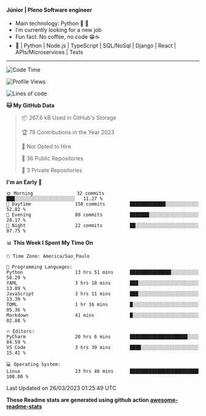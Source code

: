 #### Júnior | Pleno Software engineer 

- Main technology: Python 🐍 💖
- I’m currently looking for a new job
- Fun fact: No coffee, no code 😁☕
- 📖 | Python | Node.js | TypeScript | SQL/NoSql | Django | React | APIs/Microservices | Tests 
---
<!--START_SECTION:waka-->
![Code Time](http://img.shields.io/badge/Code%20Time-642%20hrs%2042%20mins-blue)

![Profile Views](http://img.shields.io/badge/Profile%20Views-6-blue)

![Lines of code](https://img.shields.io/badge/From%20Hello%20World%20I%27ve%20Written-10.6%20million%20lines%20of%20code-blue)

**🐱 My GitHub Data** 

> 📦 267.6 kB Used in GitHub's Storage 
 > 
> 🏆 78 Contributions in the Year 2023
 > 
> 🚫 Not Opted to Hire
 > 
> 📜 36 Public Repositories 
 > 
> 🔑 3 Private Repositories 
 > 
**I'm an Early 🐤** 

```text
🌞 Morning                32 commits          ███░░░░░░░░░░░░░░░░░░░░░░   11.27 % 
🌆 Daytime                150 commits         █████████████░░░░░░░░░░░░   52.82 % 
🌃 Evening                80 commits          ███████░░░░░░░░░░░░░░░░░░   28.17 % 
🌙 Night                  22 commits          ██░░░░░░░░░░░░░░░░░░░░░░░   07.75 % 
```


📊 **This Week I Spent My Time On** 

```text
🕑︎ Time Zone: America/Sao_Paulo

💬 Programming Languages: 
Python                   13 hrs 51 mins      ███████████████░░░░░░░░░░   58.29 % 
YAML                     3 hrs 18 mins       ███░░░░░░░░░░░░░░░░░░░░░░   13.89 % 
JavaScript               3 hrs 11 mins       ███░░░░░░░░░░░░░░░░░░░░░░   13.39 % 
TOML                     1 hr 16 mins        █░░░░░░░░░░░░░░░░░░░░░░░░   05.36 % 
Markdown                 41 mins             █░░░░░░░░░░░░░░░░░░░░░░░░   02.88 % 

🔥 Editors: 
PyCharm                  20 hrs 6 mins       █████████████████████░░░░   84.59 % 
VS Code                  3 hrs 39 mins       ████░░░░░░░░░░░░░░░░░░░░░   15.41 % 

💻 Operating System: 
Linux                    23 hrs 46 mins      █████████████████████████   100.00 % 
```


 Last Updated on 26/03/2023 01:25:49 UTC
<!--END_SECTION:waka-->

**These Readme stats are generated using github action [awesome-readme-stats](https://github.com/anmol098/waka-readme-stats)**
